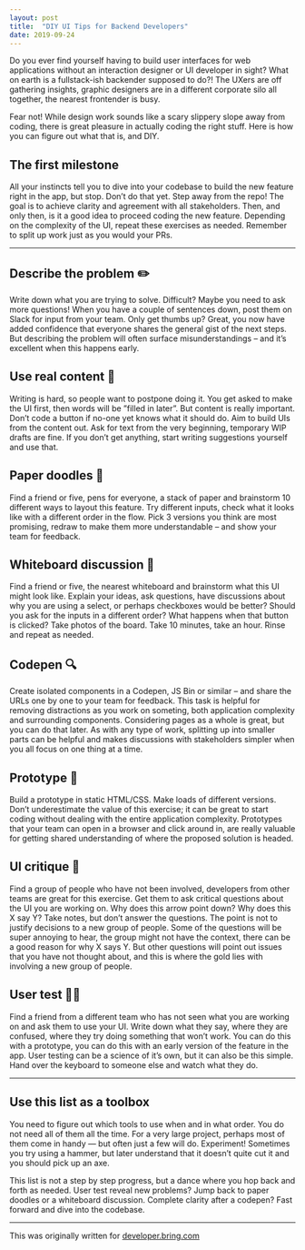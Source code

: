 ```yaml
---
layout: post
title:  "DIY UI Tips for Backend Developers"
date: 2019-09-24
---
```


Do you ever find yourself having to build user interfaces for web applications without an interaction designer or UI developer in sight? What on earth is a fullstack-ish backender supposed to do?! The UXers are off gathering insights, graphic designers are in a different corporate silo all together, the nearest frontender is busy.

Fear not! While design work sounds like a scary slippery slope away from coding, there is great pleasure in actually coding the right stuff. Here is how you can figure out what that is, and DIY.

## The first milestone

All your instincts tell you to dive into your codebase to build the new feature right in the app, but stop. Don’t do that yet. Step away from the repo! The goal is to achieve clarity and agreement with all stakeholders. Then, and only then, is it a good idea to proceed coding the new feature. Depending on the complexity of the UI, repeat these exercises as needed. Remember to split up work just as you would your PRs.

---

## Describe the problem ✏️

Write down what you are trying to solve. Difficult? Maybe you need to ask more questions! When you have a couple of sentences down, post them on Slack for input from your team. Only get thumbs up? Great, you now have added confidence that everyone shares the general gist of the next steps. But describing the problem will often surface misunderstandings – and it’s excellent when this happens early.

## Use real content 🚨

Writing is hard, so people want to postpone doing it. You get asked to make the UI first, then words will be ”filled in later”. But content is really important. Don’t code a button if no-one yet knows what it should do. Aim to build UIs from the content out. Ask for text from the very beginning, temporary WIP drafts are fine. If you don’t get anything, start writing suggestions yourself and use that.

## Paper doodles 💭

Find a friend or five, pens for everyone, a stack of paper and brainstorm 10 different ways to layout this feature. Try different inputs, check what it looks like with a different order in the flow. Pick 3 versions you think are most promising, redraw to make them more understandable – and show your team for feedback.

## Whiteboard discussion 💬

Find a friend or five, the nearest whiteboard and brainstorm what this UI might look like. Explain your ideas, ask questions, have discussions about why you are using a select, or perhaps checkboxes would be better? Should you ask for the inputs in a different order? What happens when that button is clicked? Take photos of the board. Take 10 minutes, take an hour. Rinse and repeat as needed.

## Codepen 🔍

Create isolated components in a Codepen, JS Bin or similar – and share the URLs one by one to your team for feedback. This task is helpful for removing distractions as you work on someting, both application complexity and surrounding components. Considering pages as a whole is great, but you can do that later. As with any type of work, splitting up into smaller parts can be helpful and makes discussions with stakeholders simpler when you all focus on one thing at a time.

## Prototype 🔨

Build a prototype in static HTML/CSS. Make loads of different versions. Don’t underestimate the value of this exercise; it can be great to start coding without dealing with the entire application complexity. Prototypes that your team can open in a browser and click around in, are really valuable for getting shared understanding of where the proposed solution is headed.

## UI critique 🤔

Find a group of people who have not been involved, developers from other teams are great for this exercise. Get them to ask critical questions about the UI you are working on. Why does this arrow point down? Why does this X say Y? Take notes, but don’t answer the questions. The point is not to justify decisions to a new group of people. Some of the questions will be super annoying to hear, the group might not have the context, there can be a good reason for why X says Y. But other questions will point out issues that you have not thought about, and this is where the gold lies with involving a new group of people.

## User test 👩‍💻

Find a friend from a different team who has not seen what you are working on and ask them to use your UI. Write down what they say, where they are confused, where they try doing something that won’t work. You can do this with a prototype, you can do this with an early version of the feature in the app. User testing can be a science of it’s own, but it can also be this simple. Hand over the keyboard to someone else and watch what they do.

---

## Use this list as a toolbox

You need to figure out which tools to use when and in what order. You do not need all of them all the time. For a very large project, perhaps most of them come in handy — but often just a few will do. Experiment! Sometimes you try using a hammer, but later understand that it doesn’t quite cut it and you should pick up an axe.

This list is not a step by step progress, but a dance where you hop back and forth as needed. User test reveal new problems? Jump back to paper doodles or a whiteboard discussion. Complete clarity after a codepen? Fast forward and dive into the codebase.


---

This was originally written for [developer.bring.com](https://developer.bring.com/blog/ui-tips/)
